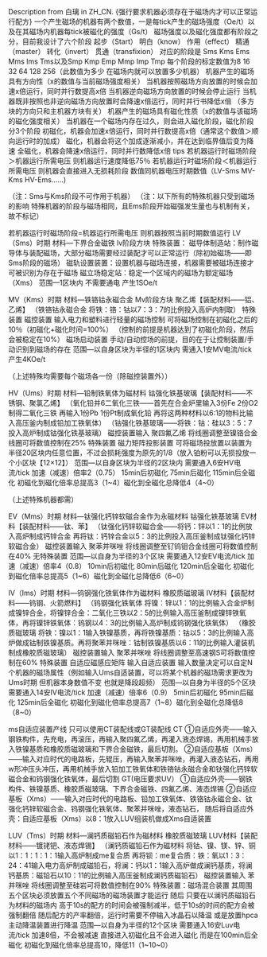 Description from 白璃 in ZH_CN.
{强行要求机器必须存在于磁场内才可以正常运行配方}
一个产生磁场的机器有两个数值，一是每tick产生的磁场强度（Oe/t）以及在其磁场内机器每tick被磁化的强度（Gs/t）
磁场强度以及磁化强度都有阶段之分，目前我设计了六个阶段
起步（Start） 明白（know） 作用（effect） 精通（master） 转化（invert） 贯通（transfixion）
对应的阶段是
Sms Kms Ems Mms Ims Tms以及Smp Kmp Emp Mmp Imp Tmp
每个阶段的标定数值为8 16 32 64 128 256（此数值为多少 在磁场内就可以放置多少机器）
机器产生的磁场具有方向性（x的数值与当前磁场强度相关）
当机器按照磁场方向放置的时候会加速x倍运行，同时并行数提高x倍
当机器逆向磁场方向放置的时候会停止运行
当机器既非按照也非逆向磁场方向放置时会降速x倍运行，同时并行书降低x倍
（多方块的方向只和主机器方块有关）
机器产生的磁场具有磁化性质（x的数值与该磁场的磁化强度相关）
当机器在一个磁场内存在过久，则会进入磁化阶段，磁化阶段分3个阶段
初磁化，机器会加速x倍运行，同时并行数提高x倍（通常这个数值＞顺向运行时的加成）
磁化，机器会将这个加成逐渐减小，并在达到临界值后变为降速
全磁化，机器会降速x倍运行，同时并行数降低x倍
tips
若机器运行时磁场阶段＞机器运行所需电压 则机器运行速度降低75％
若机器运行时磁场阶段＜机器运行所需电压 则机器会直接进入无损耗阶段 数值同机器电压时期数值（LV-Sms MV-Kms HV-Ems......)

（注：Sms与Kms阶段不可作用于机器）
（注：以下所有的特殊机器只受到磁场的影响 特殊机器的阶段与磁场相同，且Ems阶段开始磁强发生量也与机制有关，故不标记）


若机器运行时磁场阶段=机器运行所需电压 则机器按照当前时期数值运行
LV（Sms）时期
材料—下界合金磁铁 lv阶段方块
特殊装置：
磁导体制造站：制作磁导体与装配磁场，大部分磁场需要经过装配才可以正常运行（除初始磁场——即Sms阶段的磁场）
磁轨设置装置：设置机器与磁场连接，机器需要被磁场连接才可被识别为存在于磁场
磁立场稳定站：稳定一个区域内的磁场为额定磁场（Xms）
范围—1区块内
不需要通电
产生1SOe/t

MV（Kms）时期
材料—铁铬钴永磁合金 Mv阶段方块 聚乙烯【装配材料——铝、乙烯】
（铁铬钴永磁合金 将铁：铬：钴以7：3：7的比例投入高炉内制取）
特殊装置 
磁控装置 输入电力和塑料进行轻量的磁场控制 可将磁场控制在初磁化之后的10％（初磁化+磁化时间=100%）
（控制的前提是机器达到了初磁化阶段，然后会被稳定在10%）
磁场启动装置 手动/自动控场的前提，目的在于让控制装置/手动识别到磁场的存在
范围—以自身区块为半径的1区块内
需通入1安MV电流/tick
产生4KOe/t

（上述特殊均需要每个磁场各一份（除磁控装置外））

HV（Ums）时期
材料—铅制铁氧体为磁材料 钴强化铁基玻璃【装配材料——不锈钢、聚氯乙烯】
（氧化铅并6二氧化三铁——首先在合金炉里输入3份Fe 2份O2制得二氧化三铁 再输入1份Pb 1份Pt制成氧化铅 再将这两种材料以6:1的物料比输入高压釜内制成铅加工铁氧体）
（钴强化铁基玻璃——将铁：钴：硅以3：5：7投入高炉制成钴强化铁基玻璃）
磁控装置输入 聚四氟乙烯 将线圈调整至镍铬合金线圈可将数值控制在25%
特殊装置 磁力矩阵投影装置 可将磁场投放置以装置为半径20区块内任意位置，不过会损耗强度为原先的1/8（放入铂粉可以无损投放一个小区块【12×12】）
范围—以自身区块为半径的2区块内
需要通入6安HV电流/tick
加速（减速）倍率2（0.75）
15min后初磁化 75min后磁化 115min后全磁化
初磁化到磁化倍率总提高3（1~4）磁化到全磁化总降低4（4~0）

（上述特殊机器都需）

EV（Mms）时期
材料—钛强化钙锌软磁合金作为永磁材料 钴强化铁基玻璃 EV材料【装配材料——钛、苯】
（钛强化钙锌软磁合金——将钙：锌以1：1的比例放入高炉制成钙锌合金 再将钛：钙锌合金以5：3的比例投入高压釜制成钛强化钙锌软磁合金）
磁控装置输入 聚苯并咪唑 将线圈调整至钌钨钼合金线圈可将数值控制在40%
无特殊装置 
范围—以自身为半径的3个区块
需要通入12安EV电流/tick
加速（减速）倍率4（0.8）
10min后初磁化 80min后磁化 120min后全磁化
初磁化到磁化倍率总提高5（1~6）磁化到全磁化总降低6（6~0）

IV（Ims）时期
材料—钨钢强化铁氧体作为磁材料 橡胶质磁玻璃 IV材料【装配材料——钨钢、火箭燃料】
（钨钢强化铁氧体 将镍：锌以1：1的比例输入合金炉制成镍锌合金，将镍锌合金：二氧化三铁以2：5的比例输入高压釜制成镍锌铁氧体，再将镍锌铁氧体：钨钢以4：3的比例输入高炉制成钨钢强化铁氧体）
（橡胶质磁玻璃 将铁：镍以1：1输入铁镍基质，再将铁镍基质：钴以5：3的比例输入高炉做成钴制铁镍基质。再将聚苯并咪唑：钴制铁镍基质以6：11的比例输入灌装机制成橡胶质磁玻璃）
磁控装置输入 聚苯并咪唑 将线圈调整至高速钢S可将数值控制在60%
特殊装置  自适应磁感应矩阵 输入自适应装置 输入数量决定可以自定N个机器的磁场属性（例如输入Ums自适装置，可以将某个机器的磁场需求更改为Ums时期 但机器本身数值不变 也就是降段超频）
范围—以自身为半径的5个区块
需要通入14安IV电流/tick
加速（减速）倍率6（0.9）
5min后初磁化 95min后磁化 125min后全磁化
初磁化到磁化倍率总提高7（1~8）磁化到全磁化总降低8（8~0）

ms自适应装置产线
只可以使用CT装配线或GT装配线
CT
①自适应外壳——输入钢铁构件，先充电，再滚压，再输入聚四氟乙烯，再灌入液态焊锡，再用机械手放入铁镍基质和橡胶质磁玻璃和下界合金磁铁，最后切割。
②自适应基板（Xms）——输入对应时代的电路板，先辊压，再输入聚苯并咪唑，再灌入液态钻石，再用w形冲压头冲压，再用机械手放入铅加工铁氧体和铁铬钴永磁合金和钛强化钙锌软磁合金和钨钢强化铁氧体，最后切割
GT(电压要求UV）
①自适应外壳——钢铁构件、铁镍基质、橡胶质磁玻璃、下界合金磁铁、四氟乙烯、液态焊锡
②自适应基板（Xms）——输入对应时代的电路板、铅加工铁氧体、铁铬钴永磁合金、钛强化钙锌软磁合金、钨钢强化铁氧体、聚苯并咪唑，液态钻石，
随后将自适应外壳：自适应基板（Xms）以8：1放入LUV组装机做成Xms自适装置

LUV（Tms）时期
材料—澜钙质磁铅石作为磁材料 橡胶质磁玻璃 LUV材料【装配材料——镀铑钯、液态焊锡】
（澜钙质磁铅石作为磁材料 将钴、镍、镁、锌、铜以1：1：1：1：1输入高炉制成me复合质 再将钡：me复合质：铁：氧以1：3：24：41输入电力高炉制成磁铅石，将澜：钙以1：1输入高炉做成澜钙基质，将澜钙基质：磁铅石以10：11的比例输入高压釜制成澜钙质磁铅石）
磁控装置输入 苯并咪唑 将线圈调整至硅岩可将数值控制在90%
特殊装置：磁场混合装置 其周围五个区块必须放置五个不同磁场的磁场装置才能运行 随后 只要在以澜钙质磁铅石为材料的磁场内 高于10s的配方的时间会被强制减半，低于10s的时间的配方会被强制翻倍 随后配方的产率翻倍，运行时需要不停输入冰晶石以降温 或是放置hpca主动降温装置进行降温
范围—以自身为半径的12个区块
需要通入16安Luv电流/tick
加速8倍，不会被减速
直接进入初磁化且不会进入磁化 而是在100min后全磁化
初磁化到磁化倍率总提高10，降低11（1~10~0）
